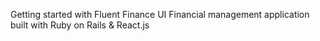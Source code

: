 Getting started with Fluent Finance UI
Financial management application built with Ruby on Rails & React.js

